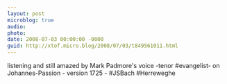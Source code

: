 ```yaml
---
layout: post
microblog: true
audio: 
photo: 
date: 2008-07-03 00:00:00 -0000
guid: http://xtof.micro.blog/2008/07/03/t849561011.html
---
```

listening and still amazed by Mark Padmore's voice -tenor #evangelist- on Johannes-Passion - version 1725 - #JSBach #Herreweghe
